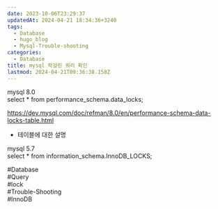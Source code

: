 ```yaml
---
date: 2023-10-06T23:29:37
updatedAt: 2024-04-21 18:34:36+3240
tags:
  - Database
  - hugo_blog
  - Mysql-Trouble-shooting
categories:
  - Database
title: mysql 락걸린 쿼리 확인
lastmod: 2024-04-21T09:36:38.158Z
---
```

mysql 8.0\
select \* from performance\_schema.data\_locks;

https://dev.mysql.com/doc/refman/8.0/en/performance-schema-data-locks-table.html

* 테이블에 대한 설명

mysql 5.7\
select \* from information\_schema.InnoDB\_LOCKS;

\#Database\
\#Query\
\#lock\
\#Trouble-Shooting\
\#InnoDB

